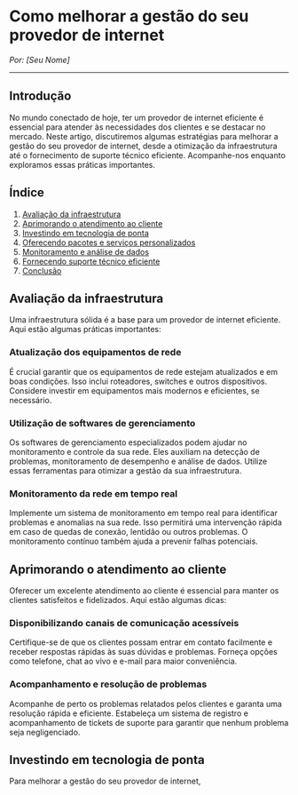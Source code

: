 # Como melhorar a gestão do seu provedor de internet

*Por: [Seu Nome]*

---

## Introdução

No mundo conectado de hoje, ter um provedor de internet eficiente é essencial para atender às necessidades dos clientes e se destacar no mercado. Neste artigo, discutiremos algumas estratégias para melhorar a gestão do seu provedor de internet, desde a otimização da infraestrutura até o fornecimento de suporte técnico eficiente. Acompanhe-nos enquanto exploramos essas práticas importantes.

## Índice

1. [Avaliação da infraestrutura](#avaliação-da-infraestrutura)
2. [Aprimorando o atendimento ao cliente](#aprimorando-o-atendimento-ao-cliente)
3. [Investindo em tecnologia de ponta](#investindo-em-tecnologia-de-ponta)
4. [Oferecendo pacotes e serviços personalizados](#oferecendo-pacotes-e-serviços-personalizados)
5. [Monitoramento e análise de dados](#monitoramento-e-análise-de-dados)
6. [Fornecendo suporte técnico eficiente](#fornecendo-suporte-técnico-eficiente)
7. [Conclusão](#conclusão)

## Avaliação da infraestrutura

Uma infraestrutura sólida é a base para um provedor de internet eficiente. Aqui estão algumas práticas importantes:

### Atualização dos equipamentos de rede

É crucial garantir que os equipamentos de rede estejam atualizados e em boas condições. Isso inclui roteadores, switches e outros dispositivos. Considere investir em equipamentos mais modernos e eficientes, se necessário.

### Utilização de softwares de gerenciamento

Os softwares de gerenciamento especializados podem ajudar no monitoramento e controle da sua rede. Eles auxiliam na detecção de problemas, monitoramento de desempenho e análise de dados. Utilize essas ferramentas para otimizar a gestão da sua infraestrutura.

### Monitoramento da rede em tempo real

Implemente um sistema de monitoramento em tempo real para identificar problemas e anomalias na sua rede. Isso permitirá uma intervenção rápida em caso de quedas de conexão, lentidão ou outros problemas. O monitoramento contínuo também ajuda a prevenir falhas potenciais.

## Aprimorando o atendimento ao cliente

Oferecer um excelente atendimento ao cliente é essencial para manter os clientes satisfeitos e fidelizados. Aqui estão algumas dicas:

### Disponibilizando canais de comunicação acessíveis

Certifique-se de que os clientes possam entrar em contato facilmente e receber respostas rápidas às suas dúvidas e problemas. Forneça opções como telefone, chat ao vivo e e-mail para maior conveniência.

### Acompanhamento e resolução de problemas

Acompanhe de perto os problemas relatados pelos clientes e garanta uma resolução rápida e eficiente. Estabeleça um sistema de registro e acompanhamento de tickets de suporte para garantir que nenhum problema seja negligenciado.

## Investindo em tecnologia de ponta

Para melhorar a gestão do seu provedor de internet,
